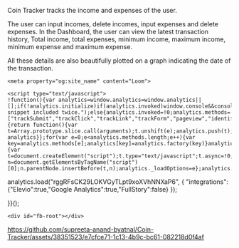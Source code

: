 Coin Tracker tracks the income and expenses of the user.


The user can input incomes, delete incomes, input expenses and delete expenses. 
In the Dashboard, the user can view the latest transaction history, Total income, total expenses, minimum income, maximum income, minimum expense and maximum expense. 

All these details are also beautifully plotted on a graph indicating the date of the transaction. 

<!DOCTYPE html>
<html lang="en">
  <head>
    <meta charset="utf-8" />
<meta name="viewport" content="width=device-width">
<meta http-equiv="X-UA-Compatible" content="IE=edge,chrome=1">
<title>Loom | Free Screen &amp; Video Recording Software | Loom</title>
<!-- Cookie banner only available on marketing site for now. -->
<!-- Likely to be reenabled once ready to rollout onto webapp-client -->
<!-- <script type="text/javascript">
  (function () {
    fetch('https://location.loom.com', {
      method: 'GET',
    })
      .then(response => {
        const targetCountries = [];
        const userCountry = response.headers.get('x-loom-country');

        if (targetCountries.includes(userCountry)) {
          const head = document.getElementsByTagName('head')[0];
          const js = document.createElement('script');

          js.type = 'text/javascript';
          js.src =
            'https://cmp.osano.com/AzytdUSlZ32371fP0/ba69bebe-a167-497d-9119-634931398b23/osano.js';

          head.append(js);
        }
      })
      .catch(() => {});
  })();
</script>
 -->


<meta name="slack-app-id" content="A9G1TH4S2">

<!-- SEO -->
<meta name="application-name" content="Loom" />
  <meta name="description" content="Use Loom to record quick videos of your screen and cam. Explain anything clearly and easily – and skip the meeting. An essential tool for hybrid workplaces." />

  <!-- open graph and twitter tags -->
    <meta property="og:site_name" content="Loom">
  <meta property="og:type" content="website">
  <meta property="og:url" content="https://www.loom.com">
  <meta property="og:title" content="Loom | Free Screen &amp; Video Recording Software">
      <meta property="og:description" content="Use Loom to record quick videos of your screen and cam. Explain anything clearly and easily – and skip the meeting. An essential tool for hybrid workplaces." />
    <meta property="og:image" content="https://cdn.loom.com/assets/img/og/loom-banner.png">
  <meta property="og:image:width" content="1200">
  <meta property="og:image:height" content="600">
  <meta name="twitter:card" content="summary_large_image" />



<!-- Web App Icons -->
<meta name="application-name" content="Loom">
<meta name="mobile-web-app-capable" content="yes">
<meta name="theme-color" content="#ffffff">
<meta name="apple-mobile-web-app-capable" content="yes">
<meta name="apple-mobile-web-app-status-bar-style" content="black-translucent">
<meta name="apple-mobile-web-app-title" content="Loom">
<meta name="msapplication-TileColor" content="#b91d47">
<meta name="msapplication-TileImage" content="https://cdn.loom.com/assets/favicons-loom/mstile-150x150.png">

<link rel="icon" href="https://cdn.loom.com/assets/favicons-loom/favicon.ico" sizes="any">
<link rel="icon" href="https://cdn.loom.com/assets/favicons-loom/favicon.svg" type="image/svg+xml">
<link rel="icon" type="image/png" sizes="32x32" href="https://cdn.loom.com/assets/favicons-loom/favicon-32x32.png">
<link rel="icon" type="image/png" sizes="192x192" href="https://cdn.loom.com/assets/favicons-loom/android-chrome-192x192.png">
<link rel="apple-touch-icon" sizes="180x180" href="https://cdn.loom.com/assets/favicons-loom/apple-touch-icon-180x180.png">
<link rel="mask-icon" color="#625df5" href="https://cdn.loom.com/assets/favicons-loom/safari-pinned-tab.svg">


  <link rel="stylesheet" href="https://cdn.loom.com/assets/css/destination-f48e2a04efb79c7e9611.css" />

  <link rel="stylesheet" href="https://cdn.loom.com/assets/css/vendor~2b620f10-cec8a886e00fc65e6b77.css" />


<script>
  window._LOOM_ = "%7O%22OVYYVAT_ERPNCGPUN_FVGR_XRL%22%3N%226YpXtARHNNNNNWnk6kb0YkMJAmsjz7ajrd5QA3Hl%22%2P%22PUEBZR_RKGRAFVBA_VQ%22%3N%22yvrpoqqzxvvvuarqbozyzvyyubqwxqzo%22%2P%22PYVRAG_YBT_YRIRY%22%3N%22sngny%2Preebe%2Pjnea%2Pvasb%22%2P%22PYBHQSEBAG_HEV%22%3N%22pqa.ybbz.pbz%22%2P%22NIFREIRE_PYBHQSEBAG_HEV%22%3N%22yhan.ybbz.pbz%22%2P%22RYRIVB_NPPBHAG_VQ%22%3N%225p7qp041087r9%22%2P%22TBBTYR_NCV_PYVRAG_VQ%22%3N%22443240113960-6zw529e3e24tcc4p9h57a9aqet01v911.nccf.tbbtyrhfrepbagrag.pbz%22%2P%22YBBZ_QRFXGBC_CEBGBPBY%22%3N%22ybbzQrfxgbc%3N%2S%2S%22%2P%22ZHK_RAI_XRL%22%3N%229ntt7cyq771c850zs45zfatc3%22%2P%22CHFU_FREIRE_CHOYVP_XRL%22%3N%22OSMAlOrBig4yrVK8OhRu7u2-7lFWCL2bSfWdV5HyfTxa57ZKc924pqoufgdF69Uz-IYo1wXEEm4LnRu7qTeFKFZ%22%2P%22FGNGFVT_PYVRAG_NCV_XRL%22%3N%22pyvrag-jzJb2hvn78BdhFRLmgfQ8HbfHu46zHl4boA8pHlUhxq%22%2P%22FGEVCR_CHOYVP_XRL%22%3N%22cx_yvir_ZT87GpsZRyPHEEBsexfSFZ8k%22%2P%22QNGNQBT_EHZ_NCCYVPNGVBA_VQ%22%3N%227ns92855-r997-4q9o-nn41-839r1p64r6s3%22%2P%22QNGNQBT_EHZ_PYVRAG_GBXRA%22%3N%22choo1955571qp736r541o72313p6942242s%22%2P%22QNGNQBT_EHZ_RANOYR%22%3N%22gehr%22%2P%22QNGNQBT_EHZ_FREIVPR%22%3N%22ybbz-cebq%22%2P%22QNGNQBT_EHZ_FNZCYR_ENGR%22%3N%2215%22%2P%22QNGNQBT_EHZ_FRFFVBA_ERCYNL_FNZCYR_ENGR%22%3N%220%22%2P%22QNGNQBT_YBT_PYVRAG_GBXRA%22%3N%22cho6n5r653719oonqp7o8q28o628o09oq41%22%2P%22QNGNQBT_YBT_RANOYR%22%3N%22gehr%22%2P%22QNGNQBT_YBT_FNZCYR_ENGR%22%3N%2210%22%2P%22QNGNQBT_YBT_FREIVPR%22%3N%22jroncc%22%2P%22YBBZ_FQX_NCV_XRL%22%3N%22677no500-qo70-4087-91ns-6rsqo06sss68%22%2P%22PNAAL_VB_NCC_VQ%22%3N%2258n6799q8q61o9968qnq922n%22%2P%22PBURER_PYVRAG_XRL%22%3N%22J-YswQFDvvMv-ud7T761GKB1%22%2P%22CNPXNTRF_PYBHQSEBAG_HEV%22%3N%22cnpxntrf.ybbz.pbz%22%2P%22NABA_PBBXVR_QBZNVA%22%3N%22ybbz.pbz%22%2P%22YBBZ_ONER_HEV%22%3N%22ybbz.pbz%22%2P%22YBBZ_HEV%22%3N%22jjj.ybbz.pbz%22%2P%22ABQR_RAI%22%3N%22cebqhpgvba%22%2P%22YBBZ_IREFVBA%22%3N%22n027nn7%22%2P%22FRAGEL_ERYRNFR%22%3N%22n027nn795s554qr59968o615975q6503q9o693r9%22%2P%22YBBZ_ERPBEQ_JF_HEV%22%3N%22erpbeq.ybbz.pbz%22%7Q";


  window.loomSSRUser = {"triggers":{"new_transcript_experience_viewer":{"show":true,"complete":false},"new_transcript_experience_owner":{"show":true,"complete":false},"education_user_upgraded_modal":{"show":true,"complete":false},"new_onboarding_existing_user":{"show":false,"complete":false},"request_push_permissions":{"show":true,"complete":false},"show_avatar_tooltip":{"show":true,"complete":false},"email_verified":{"show":false,"complete":false},"desktop_stop_rec_tooltip":{"show":false,"complete":false},"pro_feature_custom_dimensions":{"show":false,"complete":false},"pro_feature_hd_recordings":{"show":false,"complete":false},"chrome_extension_trial_pro_features_banner":{"show":false,"complete":false},"chrome_extension_pro_trial_overlay_modal":{"show":false,"complete":false},"chrome_extension_trial_ended_pre_recording_menu_banner":{"show":false,"complete":false},"desktop_trial_ended_pre_recording_menu_banner":{"show":false,"complete":false},"website_show_new_get_started_checklist_banner":{"show":false,"complete":false},"gmail_integration_share_page_upsell":{"show":false,"complete":false},"extension_gmail_integration_composer_tooltip":{"show":false,"complete":false},"loom_greetings_startup_modal":{"show":true,"complete":false},"loom_greetings_recording_instruction_tooltip":{"show":false,"complete":false},"show_first_video_share_modal":{"show":true,"complete":false},"show_get_started_checklist":{"show":false,"complete":true},"show_first_caption_experience":{"show":true,"complete":false},"show_download_video_info_modal":{"complete":true,"show":false},"show_web_permissions_prompt":{"show":true,"complete":false},"show_mobile_banner_prompt":{"show":true,"complete":false},"show_member_video_threshold_banner":{"show":true,"complete":false},"show_data_retention_warning":{"show":true,"complete":false},"show_continue_watching_banner":{"show":true,"complete":false},"show_milestone_post_recording_celebration":{"show":false,"complete":true},"show_spaces_welcome_tour_modal":{"show":true,"complete":false},"show_spaces_my_library_subheader":{"show":true,"complete":false},"show_spaces_folder_move_modal":{"show":true,"complete":false},"show_browse_spaces_subheader":{"show":true,"complete":false},"show_all_hands_space_subheader":{"show":true,"complete":false},"show_auto_title_dropdown_tooltip":{"show":true,"complete":false},"show_spaces_onboarding_tour_modal":{"show":true,"complete":false},"show_post_to_share_callout":{"show":true,"complete":false},"hide_anonymous_share_gate_modal":{"show":true,"complete":false},"hide_anonymous_share_gate_mobile_modal":{"show":true,"complete":false}},"has_activated_desktop_app":false,"has_activated_chrome_extension":true,"has_activated_ios_app":false,"has_activated_android_app":false,"cacheVersion":1,"id":21429937,"avatars":[{"name":"afa454c7b05547deaad66dcf122ded3b","large":"avatars/21429937_afa454c7b05547deaad66dcf122ded3b_1024.jpg","thumb":"avatars/21429937_afa454c7b05547deaad66dcf122ded3b_192.jpg"}],"basic_video_limit":25,"email":"supreeta.byatnal@gmail.com","first_name":"Supreeta","last_name":"Byatnal","role":"client","is_primary":true,"company_name":null,"deletion_pending":null,"help_options":null,"tour_settings":null,"company_position":null,"status":"verified","oauth":{"google":{"id":"100287510363367905362","medium":"google","email":"supreeta.byatnal@gmail.com","team_id":null,"team_name":null,"team_domain":null,"external_avatar":"https://lh3.googleusercontent.com/a/AAcHTteyaDZGBVQs2DBQrXQlMy_eIVwITbjwFcauz96e9Wg=s1024-c","createdAt":"2023-04-11T22:24:57.687Z","updatedAt":"2023-06-20T04:33:46.986Z"}},"capabilities":{},"push_subscriptions":{"subscriptions":{}},"trial_status":null,"checklist":{"has_viewed_videos":true,"complete_onboarding":true,"first_video_recording":true},"num_credits":0,"recorder_settings":{},"tours":{},"notification_settings":{"video_read":true,"share_video":true,"push_video_read":false,"push_share_video":true,"push_reshare_video":true,"push_video_comments":false,"push_weekly_digests":false,"all_comments_enabled":true,"push_comment_replies":false,"push_video_reactions":false,"push_video_privacy_changed":true},"video_settings":{"use_gif":true,"use_emojis":true},"last_country":null,"integration_settings":{"integrate_jira":{"expand":true,"enabled":true},"integrate_gmail":{"expand":true,"enabled":true},"integrate_github":{"expand":true,"enabled":true},"integrate_gitlab":{"expand":true,"enabled":true},"integrate_dropbox":{"expand":true,"enabled":true},"integrate_intercom":{"expand":true,"enabled":true},"integrate_invision":{"expand":true,"enabled":true},"integrate_confluence":{"expand":true,"enabled":true},"integrate_salesforce":{"expand":true,"enabled":true},"integrate_google_docs":{"expand":true,"enabled":true},"integrate_hacker_news":{"expand":true,"enabled":true},"integrate_producthunt":{"expand":true,"enabled":true},"integrate_salesforce_iq":{"expand":true,"enabled":true}},"app_settings":{"sidebar_hidden":false},"timezone_offset":0,"persona":{"persona_v1":{"role":null,"company":null,"complete":true,"use_cases":[],"company_size":null,"use_case_plan":"education","education_type":null,"other_use_case":null,"company_industry":null,"company_size_exact":null,"use_case_plan_persona":"For education"}},"jtbd":{"deleted":false,"watched":[],"archived":false},"invite_counts":{},"onboarding":{},"email_change_count":0,"user_identity_id":"21376422","account_type":"team","tags":{},"default_workspace_id":"21597780","referrer_partner_id":null,"terms_accepted":true,"terms_accepted_created_at":"2023-04-11T22:24:57.523Z","createdAt":"2023-04-11T22:24:57.524Z","updatedAt":"2023-06-20T05:52:54.990Z","deletedAt":null,"is_sdk_shared_user":false,"has_gmail_account":true,"hasGmailAccount":true,"hasWebPushSubscription":false,"password_is_set":false,"scopes":["ACCOUNT_NOTIFICATIONS","CONTENT_LIMIT_BANNER","CONTENT_LIMIT_MODAL","TEAM_LIBRARY_READ","TEAM_LIBRARY_WRITE","TEAM_ARCHIVE_READ","TEAM_ARCHIVE_WRITE","PERSONAL_LIBRARY_READ","PERSONAL_LIBRARY_WRITE","PERSONAL_ARCHIVE_READ","PERSONAL_ARCHIVE_WRITE","WORKSPACE_GENERAL_ACCESS","WORKSPACE_BILLING_ACCESS","WORKSPACE_APPEARANCE_READ","USER_STATE_WRITE","MEMBERS_PAGE_CSV_DOWNLOAD","PASSWORD_RESET_ACTION","CONTENT_UPLOAD_ACTION_READ","INVITE_ADMIN_ACTION","INVITE_CREATOR_LITE_ACTION","RESEND_INVITE_ACTION","RECORDING_TIMER_PAYWALL","RECORDING_TIMER_PAYWALL_LITE","RECORDER_BROWSER_EXTENSION_ACCESS","SIDEBAR_BANNER_UPSELL","SEARCH_ACCESS","TRANSCRIPT_SEARCH_ACCESS","VIDEO_TOOLS_ACCESS","VIDEO_GUEST_DELETE_ACCESS","VIDEO_SHARE_PRIVATE_ACTION","VIDEO_INVITE_PEOPLE_ACTION","VIDEO_SHARE_WITH_TEAM_ACTION","VIDEO_EDIT_OPTIONS_ACCESS","VIDEO_SETTINGS_ACCESS","VIDEO_RECORD_ACCESS","ENGAGEMENT_INSIGHTS_PAYWALL","UNLIMITED_CREATORS","IMAGE_CAPTURE_ACCESS","IMAGE_TOOLS_ACCESS","IMAGE_SHARE_PRIVATE_ACTION","IMAGE_SHARE_WITH_TEAM_ACTION","IMAGE_SETTINGS_ACCESS","IMAGE_EDIT_OPTIONS_ACCESS","BILLING_PAGE_COUNTS","WORKSPACE_PRIVACY_ACCESS","WORKSPACE_PRIVACY_PAYWALL","WORKSPACE_DOMAIN_JOIN_MANAGE","SDK_ACCESS_TOKEN_AUTH","FAVORITES","WATCH_LATER","AUTHENTICATED_USER_ACCESS","SUGGESTED_WORKSPACE_SIDEBAR","SUGGESTED_WORKSPACE_BANNER","SUGGESTED_WORKSPACE_WORKSPACE_SWITCHER","AUTOJOIN_SIDEBAR","WORKSPACE_CONTACT_IMPORT_INTEGRATION_READ","WORKSPACE_CONTACT_IMPORT_INTEGRATION_WRITE","VIDEO_PUBLISH_ACCESS","VIDEO_COMMUNITY_PUBLISH_ACCESS","VIEW_CREATE_SPACE","WORKSPACE_ADMIN_INSIGHTS_TAB"],"availableFtux":[{"name":"global_limit_banner","priority":0},{"name":"member_video_limit_banner","priority":0},{"name":"workspace_content_limit_banner","priority":0},{"name":"recorder_download_banner","priority":1},{"name":"creator_lite_member_limit_banner","priority":0},{"name":"continue_watching_mobile_banner","priority":1},{"name":"approaching_limit_banner","priority":1},{"name":"mobile_download_banner","priority":1},{"name":"member_video_threshold_banner","priority":1},{"name":"data_retention_banner","priority":1},{"name":"synced_meetings_ftux_banner","priority":1},{"name":"global_admin_dunning_banner","priority":0},{"name":"global_admin_payment_authentication_banner","priority":0},{"name":"global_remediation_banner","priority":0},{"name":"expiring_links_ftux","priority":1},{"name":"loom_ai_beta_ftux","priority":0},{"name":"auto_chapters_ftux","priority":0}],"workspaceId":"21597780","elevio_hash":"a5143a4ae24080d86ea8f501a14ccb64cec09a2493a57587b81dfb038aa9c8af"};



</script>

<script type="text/javascript">
  (function(l, e, a, p) {
    window.UserLeap = function() {
      U._queue.push(arguments);
    };
    var U = window.UserLeap;
    U.appId = a;
    U._queue = [];
    a = l.createElement('script');
    a.async = 1;
    a.src = e + '?id=' + U.appId;
    p = l.getElementsByTagName('script')[0];
    p.parentNode.insertBefore(a, p);
  })(
    document,
    'https://cdn.userleap.com/shim.js',
    'KVj_WYX4LR'
  );
</script>

<script>
!function(t,e,n,s,a,c,i,o,p){t.AppsFlyerSdkObject=a,t.AF=t.AF||function(){
(t.AF.q=t.AF.q||[]).push([Date.now()].concat(Array.prototype.slice.call(arguments)))},
t.AF.id=t.AF.id||i,t.AF.plugins={},o=e.createElement(n),p=e.getElementsByTagName(n)[0],o.async=1,
o.src="https://websdk.appsflyer.com?"+(c.length>0?"st="+c.split(",").sort().join(",")+"&":"")+(i.length>0?"af_id="+i:""),
p.parentNode.insertBefore(o,p)}(window,document,"script",0,"AF","banners",{banners: {key: "181626e0-d6cd-424c-ae26-92db1521cfe8"}});
// Smart Banners are by default set to the max z-index value, so they won't be hidden by the website elements. This can be changed if you want some website components to be on top of the banner.
AF('banners', 'showBanner', { bannerZIndex: 1000, additionalParams: { p1: "v1", p2: "v2"}});
</script>


<!-- Download Canny SDK -->
<script>window.loomSSRUser && !function(w,d,i,s){function l(){if(!d.getElementById(i)){var f=d.getElementsByTagName(s)[0],e=d.createElement(s);e.type="text/javascript",e.async=!0,e.src="https://canny.io/sdk.js",f.parentNode.insertBefore(e,f)}}if("function"!=typeof w.Canny){var c=function(){c.q.push(arguments)};c.q=[],w.Canny=c,"complete"===d.readyState?l():w.attachEvent?w.attachEvent("onload",l):w.addEventListener("load",l,!1)}}(window,document,"canny-jssdk","script");</script>

  </head>

  <body>
    <main id="container"></main>

    <script type="text/javascript">
    !function(){var analytics=window.analytics=window.analytics||[];if(!analytics.initialize)if(analytics.invoked)window.console&&console.error&&console.error("Segment snippet included twice.");else{analytics.invoked=!0;analytics.methods=["trackSubmit","trackClick","trackLink","trackForm","pageview","identify","reset","group","track","ready","alias","debug","page","once","off","on","addSourceMiddleware","addIntegrationMiddleware","setAnonymousId","addDestinationMiddleware"];analytics.factory=function(e){return function(){var t=Array.prototype.slice.call(arguments);t.unshift(e);analytics.push(t);return analytics}};for(var e=0;e<analytics.methods.length;e++){var key=analytics.methods[e];analytics[key]=analytics.factory(key)}analytics.load=function(key,e){var t=document.createElement("script");t.type="text/javascript";t.async=!0;t.src="https://evs.sgmt.loom.com/yhPeelcEJD/eejxbDiFfK.min.js";var n=document.getElementsByTagName("script")[0];n.parentNode.insertBefore(t,n);analytics._loadOptions=e};analytics.SNIPPET_VERSION="4.13.1";
  analytics.load("rggRFsCK29LOKVGyTLpt9xoXVhNNXaP6", { "integrations": {"Elevio":true,"Google Analytics":true,"FullStory":false} });

  

  }}();
</script>

    
  <script src="https://cdn.loom.com/assets/js/0runtime-fbdeee4fb5f6e7c8fa01.js"></script>

  <script src="https://cdn.loom.com/assets/js/destination-02df560258686bc2bfab.js"></script>

  <script src="https://cdn.loom.com/assets/js/loomhq-bee9039650219630c994.js"></script>

  <script src="https://cdn.loom.com/assets/js/vendor~053a61fb-283df4a8ad1cf6d7bbf8.js"></script>

  <script src="https://cdn.loom.com/assets/js/vendor~11319222-edc0d74b26439fc74585.js"></script>

  <script src="https://cdn.loom.com/assets/js/vendor~29d82523-ff5449f8309eae7799b0.js"></script>

  <script src="https://cdn.loom.com/assets/js/vendor~2a6c62b0-6af555598fd70858ef8e.js"></script>

  <script src="https://cdn.loom.com/assets/js/vendor~2b620f10-34d4d53f726ddcbc16c0.js"></script>

  <script src="https://cdn.loom.com/assets/js/vendor~3951b152-7be0d616b55ef7bd893e.js"></script>

  <script src="https://cdn.loom.com/assets/js/vendor~3e7a4af4-84ca0e19a2207b7e8764.js"></script>

  <script src="https://cdn.loom.com/assets/js/vendor~3f44b64c-b834758e64fc39a56f83.js"></script>

  <script src="https://cdn.loom.com/assets/js/vendor~41877d74-f1037c9b81f7a65bf94d.js"></script>

  <script src="https://cdn.loom.com/assets/js/vendor~43a67904-d40e155f570618d0a8f9.js"></script>

  <script src="https://cdn.loom.com/assets/js/vendor~5db7b342-838b49a5b8c806676393.js"></script>

  <script src="https://cdn.loom.com/assets/js/vendor~703997a8-fb1bcd4b65a129062c8e.js"></script>

  <script src="https://cdn.loom.com/assets/js/vendor~8957114a-740e865e581d5bc707c4.js"></script>

  <script src="https://cdn.loom.com/assets/js/vendor~930c4164-01194ceb31d719909fb7.js"></script>

  <script src="https://cdn.loom.com/assets/js/vendor~a1943931-a3a607fe1b4d7b9ac36c.js"></script>

  <script src="https://cdn.loom.com/assets/js/vendor~b63e1591-47da04736520ff72aada.js"></script>

  <script src="https://cdn.loom.com/assets/js/vendor~c13c8e91-f906a9bad7ab9ac47871.js"></script>

  <script src="https://cdn.loom.com/assets/js/vendor~da2e425e-fb4b9be9c2d34aeca89e.js"></script>

  <script src="https://cdn.loom.com/assets/js/vendor~ec3512a5-5295e0cb9c610b72c306.js"></script>

  <script src="https://cdn.loom.com/assets/js/vendor~ecc6a2a7-df4220c6f9308e07def6.js"></script>


    <div id="fb-root"></div>
<script>
  (function () {
    var callbacks = [],
        fbLoaded  = false;

    window.fbReady = function (cb) {
      if (!fbLoaded) {
        callbacks.push(cb);
        return;
      }

      cb();
    };

    window.fbAsyncInit = function() {
      FB.init({
        appId      : '1591221991190878',
        xfbml      : true,
        version    : 'v2.6'
      });

      fbLoaded = true;

      callbacks.forEach(function (cb) {
        cb();
      });
      callbacks = [];
    };

    (function(d, s, id){
       var js, fjs = d.getElementsByTagName(s)[0];
       if (d.getElementById(id)) {return;}
       js = d.createElement(s); js.id = id;
       js.setAttribute('async', 'true');
       js.setAttribute('defer', 'true');
       js.src = "//connect.facebook.net/en_US/sdk.js";
       fjs.parentNode.insertBefore(js, fjs);
     }(document, 'script', 'facebook-jssdk'));
  })();
</script>
  </body>
</html>


https://github.com/supreeta-anand-byatnal/Coin-Tracker/assets/38351523/e7cfce71-1c13-4b9c-bc61-082218d0f4af

